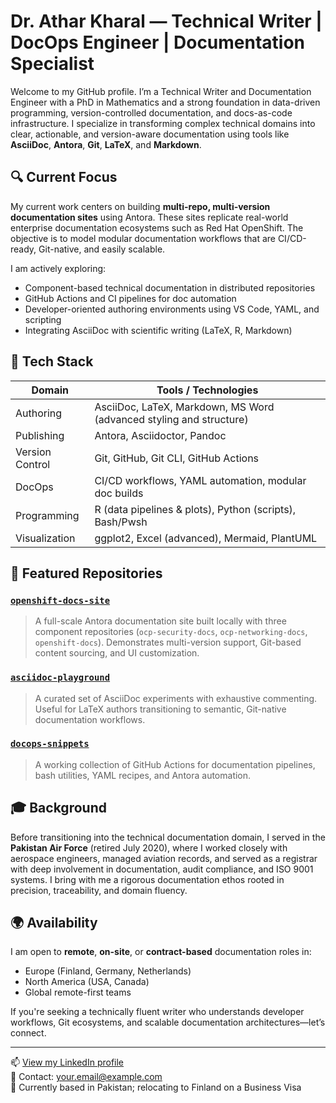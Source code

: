 # Dr. Athar Kharal — Technical Writer | DocOps Engineer | Documentation Specialist

Welcome to my GitHub profile. I’m a Technical Writer and Documentation Engineer with a PhD in Mathematics and a strong foundation in data-driven programming, version-controlled documentation, and docs-as-code infrastructure. I specialize in transforming complex technical domains into clear, actionable, and version-aware documentation using tools like **AsciiDoc**, **Antora**, **Git**, **LaTeX**, and **Markdown**.

## 🔍 Current Focus

My current work centers on building **multi-repo, multi-version documentation sites** using Antora. These sites replicate real-world enterprise documentation ecosystems such as Red Hat OpenShift. The objective is to model modular documentation workflows that are CI/CD-ready, Git-native, and easily scalable.

I am actively exploring:

- Component-based technical documentation in distributed repositories
- GitHub Actions and CI pipelines for doc automation
- Developer-oriented authoring environments using VS Code, YAML, and scripting
- Integrating AsciiDoc with scientific writing (LaTeX, R, Markdown)

## 🚀 Tech Stack

| Domain           | Tools / Technologies                                                   |
|------------------|------------------------------------------------------------------------|
| Authoring        | AsciiDoc, LaTeX, Markdown, MS Word (advanced styling and structure)     |
| Publishing       | Antora, Asciidoctor, Pandoc                                             |
| Version Control  | Git, GitHub, Git CLI, GitHub Actions                                    |
| DocOps           | CI/CD workflows, YAML automation, modular doc builds                    |
| Programming      | R (data pipelines & plots), Python (scripts), Bash/Pwsh                 |
| Visualization    | ggplot2, Excel (advanced), Mermaid, PlantUML                            |

## 📂 Featured Repositories

### [`openshift-docs-site`](https://github.com/YourGitHubUsername/openshift-docs-site)
> A full-scale Antora documentation site built locally with three component repositories (`ocp-security-docs`, `ocp-networking-docs`, `openshift-docs`). Demonstrates multi-version support, Git-based content sourcing, and UI customization.

### [`asciidoc-playground`](https://github.com/YourGitHubUsername/asciidoc-playground)
> A curated set of AsciiDoc experiments with exhaustive commenting. Useful for LaTeX authors transitioning to semantic, Git-native documentation workflows.

### [`docops-snippets`](https://github.com/YourGitHubUsername/docops-snippets)
> A working collection of GitHub Actions for documentation pipelines, bash utilities, YAML recipes, and Antora automation.

## 🎓 Background

Before transitioning into the technical documentation domain, I served in the **Pakistan Air Force** (retired July 2020), where I worked closely with aerospace engineers, managed aviation records, and served as a registrar with deep involvement in documentation, audit compliance, and ISO 9001 systems. I bring with me a rigorous documentation ethos rooted in precision, traceability, and domain fluency.

## 🌍 Availability

I am open to **remote**, **on-site**, or **contract-based** documentation roles in:

- Europe (Finland, Germany, Netherlands)
- North America (USA, Canada)
- Global remote-first teams

If you're seeking a technically fluent writer who understands developer workflows, Git ecosystems, and scalable documentation architectures—let’s connect.

---

📫 [View my LinkedIn profile](https://www.linkedin.com/in/your-link-here)  
📧 Contact: your.email@example.com  
📍 Currently based in Pakistan; relocating to Finland on a Business Visa  
